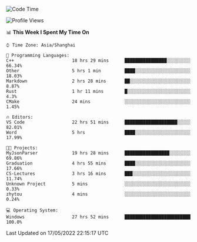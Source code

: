 <!--START_SECTION:waka-->
![Code Time](http://img.shields.io/badge/Code%20Time-27%20hrs%2052%20mins-blue)

![Profile Views](http://img.shields.io/badge/Profile%20Views-81-blue)

📊 **This Week I Spent My Time On** 

```text
⌚︎ Time Zone: Asia/Shanghai

💬 Programming Languages: 
C++                      18 hrs 29 mins      ████████████████░░░░░░░░░   66.34% 
Other                    5 hrs 1 min         ████░░░░░░░░░░░░░░░░░░░░░   18.03% 
Markdown                 2 hrs 28 mins       ██░░░░░░░░░░░░░░░░░░░░░░░   8.87% 
Rust                     1 hr 11 mins        █░░░░░░░░░░░░░░░░░░░░░░░░   4.3% 
CMake                    24 mins             ░░░░░░░░░░░░░░░░░░░░░░░░░   1.45%

🔥 Editors: 
VS Code                  22 hrs 51 mins      ████████████████████░░░░░   82.01% 
Word                     5 hrs               ████░░░░░░░░░░░░░░░░░░░░░   17.99%

🐱‍💻 Projects: 
MyJsonParser             19 hrs 28 mins      █████████████████░░░░░░░░   69.86% 
Graduation               4 hrs 55 mins       ████░░░░░░░░░░░░░░░░░░░░░   17.66% 
CS-Lectures              3 hrs 16 mins       ███░░░░░░░░░░░░░░░░░░░░░░   11.74% 
Unknown Project          5 mins              ░░░░░░░░░░░░░░░░░░░░░░░░░   0.33% 
zhytou                   4 mins              ░░░░░░░░░░░░░░░░░░░░░░░░░   0.24%

💻 Operating System: 
Windows                  27 hrs 52 mins      █████████████████████████   100.0%

```


 Last Updated on 17/05/2022 22:15:17 UTC
<!--END_SECTION:waka-->